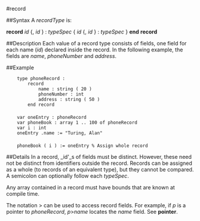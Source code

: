 
#record

##Syntax
A _recordType_ is:


**record**
_id_ {, _id_ } : _typeSpec_
{ _id_ {, _id_ } : _typeSpec_ }
**end** **record**



##Description
Each value of a record type consists of fields, one field for each name (_id_) declared inside the record. In the following example, the fields are _name_, _phoneNumber_ and _address_.


##Example


        type phoneRecord :
            record
                name : string ( 20 )
                phoneNumber : int
                address : string ( 50 )
            end record
        
        var oneEntry : phoneRecord
        var phoneBook : array 1 .. 100 of phoneRecord
        var i : int
        oneEntry .name := "Turing, Alan"
        
        phoneBook ( i ) := oneEntry % Assign whole record
##Details
In a record, _id'_s of fields must be distinct. However, these need not be distinct from identifiers outside the record. Records can be assigned as a whole (to records of an equivalent type), but they cannot be compared. A semicolon can optionally follow each _typeSpec_.

Any array contained in a record must have bounds that are known at compile time.

The notation > can be used to access record fields. For example, if _p_ is a pointer to _phoneRecord_, _p_>_name_ locates the _name_ field. See **pointer**.

